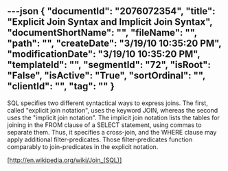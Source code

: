 ---json
{
  "documentId": "2076072354",
  "title": "Explicit Join Syntax and Implicit Join Syntax",
  "documentShortName": "",
  "fileName": "",
  "path": "",
  "createDate": "3/19/10 10:35:20 PM",
  "modificationDate": "3/19/10 10:35:20 PM",
  "templateId": "",
  "segmentId": "72",
  "isRoot": "False",
  "isActive": "True",
  "sortOrdinal": "",
  "clientId": "",
  "tag": ""
}
---

SQL specifies two different syntactical ways to express joins. The first, called "explicit join notation", uses the keyword JOIN, whereas the second uses the "implicit join notation". The implicit join notation lists the tables for joining in the FROM clause of a SELECT statement, using commas to separate them. Thus, it specifies a cross-join, and the WHERE clause may apply additional filter-predicates. Those filter-predicates function comparably to join-predicates in the explicit notation.

[http://en.wikipedia.org/wiki/Join_(SQL)]
